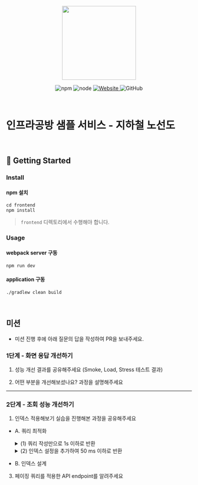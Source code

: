 <p align="center">
    <img width="200px;" src="https://raw.githubusercontent.com/woowacourse/atdd-subway-admin-frontend/master/images/main_logo.png"/>
</p>
<p align="center">
  <img alt="npm" src="https://img.shields.io/badge/npm-%3E%3D%205.5.0-blue">
  <img alt="node" src="https://img.shields.io/badge/node-%3E%3D%209.3.0-blue">
  <a href="https://edu.nextstep.camp/c/R89PYi5H" alt="nextstep atdd">
    <img alt="Website" src="https://img.shields.io/website?url=https%3A%2F%2Fedu.nextstep.camp%2Fc%2FR89PYi5H">
  </a>
  <img alt="GitHub" src="https://img.shields.io/github/license/next-step/atdd-subway-service">
</p>

<br>

# 인프라공방 샘플 서비스 - 지하철 노선도

<br>

## 🚀 Getting Started

### Install
#### npm 설치
```
cd frontend
npm install
```
> `frontend` 디렉토리에서 수행해야 합니다.

### Usage
#### webpack server 구동
```
npm run dev
```
#### application 구동
```
./gradlew clean build
```
<br>

## 미션

* 미션 진행 후에 아래 질문의 답을 작성하여 PR을 보내주세요.

### 1단계 - 화면 응답 개선하기
1. 성능 개선 결과를 공유해주세요 (Smoke, Load, Stress 테스트 결과)

2. 어떤 부분을 개선해보셨나요? 과정을 설명해주세요

---

### 2단계 - 조회 성능 개선하기
1. 인덱스 적용해보기 실습을 진행해본 과정을 공유해주세요
- A. 쿼리 최적화
  <details>
    <summary>(1) 쿼리 작성만으로 1s 이하로 반환</summary>
    <div>
  
      ```sql
      SELECT 연봉상위5위.*, 사원출입기록.입출입시간, 사원출입기록.지역, 사원출입기록.입출입구분
      FROM (
          SELECT 사원.사원번호, 사원.이름, 급여.연봉, 직급.직급명
          FROM tuning.부서 AS 부서,
              tuning.부서관리자 AS 부서관리자,
              tuning.사원 AS 사원,
              tuning.직급 AS 직급,
              tuning.급여 AS 급여
          WHERE upper(부서.비고)='ACTIVE'
              AND 부서.부서번호=부서관리자.부서번호
              AND now() <= 부서관리자.종료일자
              AND 부서관리자.사원번호=사원.사원번호
              AND 사원.사원번호=직급.사원번호    
              AND now() <= 직급.종료일자
              AND 사원.사원번호=급여.사원번호
              AND now() <= 급여.종료일자
              ORDER BY 급여.연봉 DESC
              LIMIT 5
      ) AS 연봉상위5위, tuning.사원출입기록 AS 사원출입기록
      WHERE 연봉상위5위.사원번호=사원출입기록.사원번호
      AND 사원출입기록.입출입구분='O';
      ```

    </div>
  </details>

  <details>
    <summary>(2) 인덱스 설정을 추가하여 50 ms 이하로 반환</summary>
    <div>

      ```sql
      CREATE INDEX I_종료일자 ON tuning.부서관리자 (종료일자);
      CREATE INDEX I_종료일자 ON tuning.직급 (종료일자);
      CREATE INDEX I_종료일자 ON tuning.급여 (종료일자);
      CREATE INDEX I_입출입구분 ON tuning.사원출입기록 (입출입구분);
      CREATE INDEX I_사원번호 ON tuning.사원출입기록 (사원번호);
      ```

    </div>
  </details>
  
- B. 인덱스 설계

3. 페이징 쿼리를 적용한 API endpoint를 알려주세요

